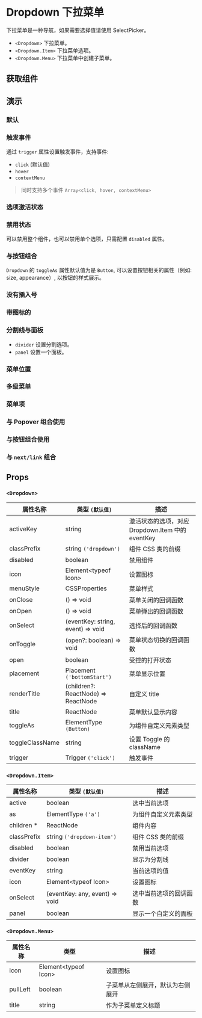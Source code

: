 # Dropdown 下拉菜单

下拉菜单是一种导航，如果需要选择值请使用 SelectPicker。

- `<Dropdown>` 下拉菜单。
- `<Dropdown.Item>` 下拉菜单选项。
- `<Dropdown.Menu>` 下拉菜单中创建子菜单。

## 获取组件

<!--{include:(components/dropdown/fragments/import.md)}-->

## 演示

### 默认

<!--{include:`basic.md`}-->

### 触发事件

通过 `trigger` 属性设置触发事件，支持事件:

- `click` (默认值)
- `hover`
- `contextMenu`

> 同时支持多个事件 `Array<click, hover, contextMenu>`

<!--{include:`trigger.md`}-->

### 选项激活状态

<!--{include:`active.md`}-->

### 禁用状态

可以禁用整个组件，也可以禁用单个选项，只需配置 `disabled` 属性。

<!--{include:`disabled.md`}-->

### 与按钮组合

`Dropdown` 的 `toggleAs` 属性默认值为是 `Button`, 可以设置按钮相关的属性（例如: size, appearance）, 以按钮的样式展示。

<!--{include:`toggle-as.md`}-->

### 没有插入号

<!--{include:`no-caret.md`}-->

### 带图标的

<!--{include:`icons.md`}-->

### 分割线与面板

- `divider` 设置分割选项。
- `panel` 设置一个面板。

<!--{include:`divider.md`}-->

### 菜单位置

<!--{include:`placement.md`}-->

### 多级菜单

<!--{include:`submenu.md`}-->

### 菜单项

<!--{include:`menu-items.md`}-->

### 与 Popover 组合使用

<!--{include:`with-popover.md`}-->

### 与按钮组合使用

<!--{include:`buttons.md`}-->

### 与 `next/link` 组合

<!--{include:`with-router.md`}-->

## Props

<!--{include:(_common/types/placement8.md)}-->
<!--{include:(_common/types/trigger.md)}-->

### `<Dropdown>`

| 属性名称        | 类型 `(默认值)`                     | 描述                                             |
| --------------- | ----------------------------------- | ------------------------------------------------ |
| activeKey       | string                              | 激活状态的选项，对应 Dropdown.Item 中的 eventKey |
| classPrefix     | string `('dropdown')`               | 组件 CSS 类的前缀                                |
| disabled        | boolean                             | 禁用组件                                         |
| icon            | Element&lt;typeof Icon&gt;          | 设置图标                                         |
| menuStyle       | CSSProperties                       | 菜单样式                                         |
| onClose         | () => void                          | 菜单关闭的回调函数                               |
| onOpen          | () => void                          | 菜单弹出的回调函数                               |
| onSelect        | (eventKey: string, event) => void   | 选择后的回调函数                                 |
| onToggle        | (open?: boolean) => void            | 菜单状态切换的回调函数                           |
| open            | boolean                             | 受控的打开状态                                   |
| placement       | Placement `('bottomStart')`         | 菜单显示位置                                     |
| renderTitle     | (children?: ReactNode) => ReactNode | 自定义 title                                     |
| title           | ReactNode                           | 菜单默认显示内容                                 |
| toggleAs        | ElementType `(Button)`              | 为组件自定义元素类型                             |
| toggleClassName | string                              | 设置 Toggle 的 className                         |
| trigger         | Trigger `('click')`                 | 触发事件                                         |

### `<Dropdown.Item>`

| 属性名称    | 类型 `(默认值)`                | 描述                   |
| ----------- | ------------------------------ | ---------------------- |
| active      | boolean                        | 选中当前选项           |
| as          | ElementType `('a')`            | 为组件自定义元素类型   |
| children \* | ReactNode                      | 组件内容               |
| classPrefix | string `('dropdown-item')`     | 组件 CSS 类的前缀      |
| disabled    | boolean                        | 禁用当前选项           |
| divider     | boolean                        | 显示为分割线           |
| eventKey    | string                         | 当前选项的值           |
| icon        | Element&lt;typeof Icon&gt;     | 设置图标               |
| onSelect    | (eventKey: any, event) => void | 选中当前选项的回调函数 |
| panel       | boolean                        | 显示一个自定义的面板   |

### `<Dropdown.Menu>`

| 属性名称 | 类型                       | 描述                             |
| -------- | -------------------------- | -------------------------------- |
| icon     | Element&lt;typeof Icon&gt; | 设置图标                         |
| pullLeft | boolean                    | 子菜单从左侧展开，默认为右侧展开 |
| title    | string                     | 作为子菜单定义标题               |
